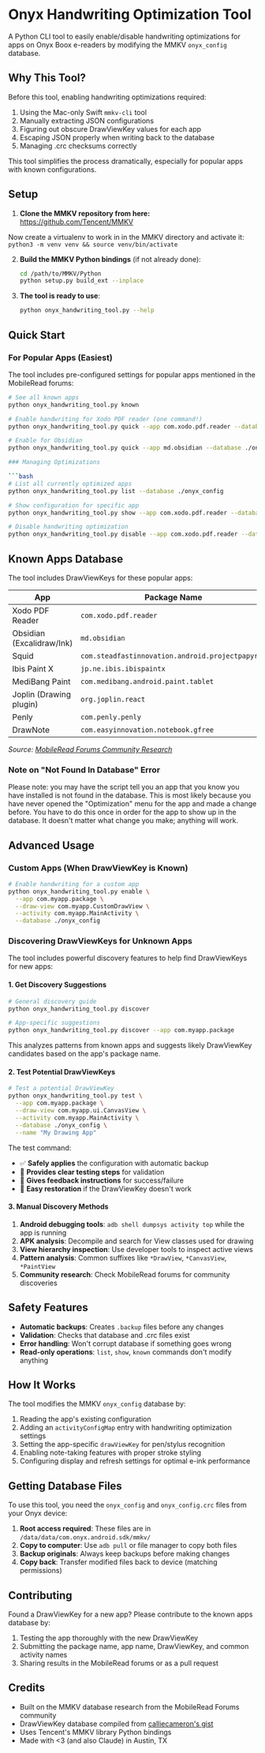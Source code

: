 # Onyx Handwriting Optimization Tool

A Python CLI tool to easily enable/disable handwriting optimizations for apps on Onyx Boox e-readers by modifying the MMKV `onyx_config` database.

## Why This Tool?

Before this tool, enabling handwriting optimizations required:
1. Using the Mac-only Swift `mmkv-cli` tool
2. Manually extracting JSON configurations  
3. Figuring out obscure DrawViewKey values for each app
4. Escaping JSON properly when writing back to the database
5. Managing .crc checksums correctly

This tool simplifies the process dramatically, especially for popular apps with known configurations.

## Setup

1. **Clone the MMKV repository from here:** https://github.com/Tencent/MMKV

Now create a virtualenv to work in in the MMKV directory and activate it: `python3 -m venv venv && source venv/bin/activate`

2. **Build the MMKV Python bindings** (if not already done):
   ```bash
   cd /path/to/MMKV/Python
   python setup.py build_ext --inplace
   ```

3. **The tool is ready to use**:
   ```bash
   python onyx_handwriting_tool.py --help
   ```

## Quick Start

### For Popular Apps (Easiest)

The tool includes pre-configured settings for popular apps mentioned in the MobileRead forums:

```bash
# See all known apps
python onyx_handwriting_tool.py known

# Enable handwriting for Xodo PDF reader (one command!)
python onyx_handwriting_tool.py quick --app com.xodo.pdf.reader --database ./onyx_config

# Enable for Obsidian
python onyx_handwriting_tool.py quick --app md.obsidian --database ./onyx_config

### Managing Optimizations

```bash
# List all currently optimized apps
python onyx_handwriting_tool.py list --database ./onyx_config

# Show configuration for specific app
python onyx_handwriting_tool.py show --app com.xodo.pdf.reader --database ./onyx_config

# Disable handwriting optimization
python onyx_handwriting_tool.py disable --app com.xodo.pdf.reader --database ./onyx_config
```

## Known Apps Database

The tool includes DrawViewKeys for these popular apps:

| App | Package Name | DrawViewKey |
|-----|--------------|-------------|
| Xodo PDF Reader | `com.xodo.pdf.reader` | `com.pdftron.pdf.PDFViewCtrl` |
| Obsidian (Excalidraw/Ink) | `md.obsidian` | `com.getcapacitor.CapacitorWebView` |
| Squid | `com.steadfastinnovation.android.projectpapyrus` | `com.steadfastinnovation.android.projectpapyrus.ui.widget.PageViewContainer` |
| Ibis Paint X | `jp.ne.ibis.ibispaintx` | `jp.ne.ibis.ibispaintx.app.glwtk.IbisPaintView` |
| MediBang Paint | `com.medibang.android.paint.tablet` | `com.medibang.android.paint.tablet.ui.widget.CanvasView` |
| Joplin (Drawing plugin) | `org.joplin.react` | `com.reactnativecommunity.webview.RNCWebView` |
| Penly | `com.penly.penly` | `com.penly.penly.editor.views.EditorView` |
| DrawNote | `com.easyinnovation.notebook.gfree` | `com.dragonnest.app.view.DrawingContainerView` |

*Source: [MobileRead Forums Community Research](https://gist.github.com/calliecameron/b3c62c601d255630468bd493380e3b7e#gistcomment-5673800)*

### Note on "Not Found In Database" Error
Please note: you may have the script tell you an app that you know you have installed is not found in the database. This is most likely because you have never opened the "Optimization" menu for the app and made a change before. You have to do this once in order for the app to show up in the database. It doesn't matter what change you make; anything will work.

## Advanced Usage

### Custom Apps (When DrawViewKey is Known)

```bash
# Enable handwriting for a custom app
python onyx_handwriting_tool.py enable \
  --app com.myapp.package \
  --draw-view com.myapp.CustomDrawView \
  --activity com.myapp.MainActivity \
  --database ./onyx_config
```

### Discovering DrawViewKeys for Unknown Apps

The tool includes powerful discovery features to help find DrawViewKeys for new apps:

#### 1. Get Discovery Suggestions
```bash
# General discovery guide
python onyx_handwriting_tool.py discover

# App-specific suggestions
python onyx_handwriting_tool.py discover --app com.myapp.package
```

This analyzes patterns from known apps and suggests likely DrawViewKey candidates based on the app's package name.

#### 2. Test Potential DrawViewKeys
```bash
# Test a potential DrawViewKey
python onyx_handwriting_tool.py test \
  --app com.myapp.package \
  --draw-view com.myapp.ui.CanvasView \
  --activity com.myapp.MainActivity \
  --database ./onyx_config \
  --name "My Drawing App"
```

The test command:
- ✅ **Safely applies** the configuration with automatic backup
- 🧪 **Provides clear testing steps** for validation
- 📝 **Gives feedback instructions** for success/failure
- 🔄 **Easy restoration** if the DrawViewKey doesn't work

#### 3. Manual Discovery Methods
1. **Android debugging tools**: `adb shell dumpsys activity top` while the app is running
2. **APK analysis**: Decompile and search for View classes used for drawing  
3. **View hierarchy inspection**: Use developer tools to inspect active views
4. **Pattern analysis**: Common suffixes like `*DrawView`, `*CanvasView`, `*PaintView`
5. **Community research**: Check MobileRead forums for community discoveries

## Safety Features

- **Automatic backups**: Creates `.backup` files before any changes
- **Validation**: Checks that database and .crc files exist  
- **Error handling**: Won't corrupt database if something goes wrong
- **Read-only operations**: `list`, `show`, `known` commands don't modify anything

## How It Works

The tool modifies the MMKV `onyx_config` database by:

1. Reading the app's existing configuration
2. Adding an `activityConfigMap` entry with handwriting optimization settings
3. Setting the app-specific `drawViewKey` for pen/stylus recognition
4. Enabling note-taking features with proper stroke styling
5. Configuring display and refresh settings for optimal e-ink performance

## Getting Database Files

To use this tool, you need the `onyx_config` and `onyx_config.crc` files from your Onyx device:

1. **Root access required**: These files are in `/data/data/com.onyx.android.sdk/mmkv/`
2. **Copy to computer**: Use `adb pull` or file manager to copy both files
3. **Backup originals**: Always keep backups before making changes
4. **Copy back**: Transfer modified files back to device (matching permissions)

## Contributing

Found a DrawViewKey for a new app? Please contribute to the known apps database by:

1. Testing the app thoroughly with the new DrawViewKey
2. Submitting the package name, app name, DrawViewKey, and common activity names
3. Sharing results in the MobileRead forums or as a pull request

## Credits

- Built on the MMKV database research from the MobileRead Forums community
- DrawViewKey database compiled from [calliecameron's gist](https://gist.github.com/calliecameron/b3c62c601d255630468bd493380e3b7e#gistcomment-5673800)
- Uses Tencent's MMKV library Python bindings
- Made with <3 (and also Claude) in Austin, TX
